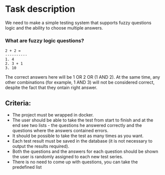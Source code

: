 # Task description

We need to make a simple testing system that supports fuzzy questions logic and the ability to choose multiple answers.

### What are fuzzy logic questions?
```
2 + 2 =
----------
1. 4
2. 3 + 1
3. 10
```
The correct answers here will be 1 OR 2 OR (1 AND 2). At the same time, any other combinations (for example, 1 AND 3) will not be considered correct, despite the fact that they ontain right answer.

## Criteria:
- The project must be wrapped in docker.
- The user should be able to take the test from start to finish and at the end see two lists - the questions he answered correctly and the questions where the answers contained errors.
- It should be possible to take the test as many times as you want.
- Each test result must be saved in the database (it is not necessary to output the results required).
- Both the questions and the answers for each question should be shown the user is randomly assigned to each new test series.
- There is no need to come up with questions, you can take the predefined list